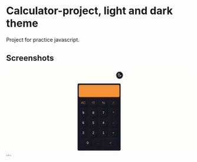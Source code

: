 # Calculator-project, light and dark theme 

Project for practice javascript.

## Screenshots

![App screenshot](/%20Calculator%20-.png)```
